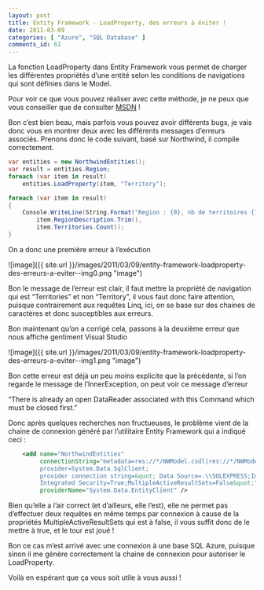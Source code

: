 ```yaml
---
layout: post
title: Entity Framework - LoadProperty, des erreurs à éviter !
date: 2011-03-09
categories: [ "Azure", "SQL Database" ]
comments_id: 61 
---
```

La fonction LoadProperty dans Entity Framework vous permet de charger les différentes propriétés d’une entité selon les conditions de navigations qui sont définies dans le Model.

Pour voir ce que vous pouvez réaliser avec cette méthode, je ne peux que vous conseiller que de consulter [MSDN](http://msdn.microsoft.com/fr-fr/library/dd382835.aspx) !

Bon c’est bien beau, mais parfois vous pouvez avoir différents bugs, je vais donc vous en montrer deux avec les différents messages d’erreurs associés. Prenons donc le code suivant, basé sur Northwind, il compile correctement.

```csharp
var entities = new NorthwindEntities();
var result = entities.Region;
foreach (var item in result)
    entities.LoadProperty(item, "Territory");

foreach (var item in result)
{
    Console.WriteLine(String.Format("Region : {0}, nb de territoires {1}",
        item.RegionDescription.Trim(),
        item.Territories.Count));
}
```

On a donc une première erreur à l’exécution

![image]({{ site.url }}/images/2011/03/09/entity-framework-loadproperty-des-erreurs-a-eviter--img0.png "image")

Bon le message de l’erreur est clair, il faut mettre la propriété de navigation qui est “Territories” et non “Territory”, il vous faut donc faire attention, puisque contrairement aux requêtes Linq, ici, on se base sur des chaines de caractères et donc susceptibles aux erreurs.

Bon maintenant qu’on a corrigé cela, passons à la deuxième erreur que nous affiche gentiment Visual Studio

![image]({{ site.url }}/images/2011/03/09/entity-framework-loadproperty-des-erreurs-a-eviter--img1.png "image")

Bon cette erreur est déjà un peu moins explicite que la précédente, si l’on regarde le message de l’InnerException, on peut voir ce message d’erreur

“There is already an open DataReader associated with this Command which must be closed first.”

Donc après quelques recherches non fructueuses, le problème vient de la chaine de connexion généré par l’utilitaire Entity Framework qui a indiqué ceci :

```xml
    <add name="NorthwindEntities" 
         connectionString="metadata=res://*/NWModel.csdl|res://*/NWModel.ssdl|res://*/NWModel.msl;
         provider=System.Data.SqlClient;
         provider connection string=&quot; Data Source=.\\SQLEXPRESS;Initial Catalog=Northwind;
         Integrated Security=True;MultipleActiveResultSets=False&quot;" 
         providerName="System.Data.EntityClient" /> 
```

Bien qu’elle a l’air correct (et d’ailleurs, elle l’est), elle ne permet pas d’effectuer deux requêtes en même temps par connexion à cause de la propriétés MultipleActiveResultSets qui est à false, il vous suffit donc de le mettre à true, et le tour est joué !

Bon ce cas m’est arrivé avec une connexion à une base SQL Azure, puisque sinon il me génère correctement la chaine de connexion pour autoriser le LoadProperty.

Voilà en espérant que ça vous soit utile à vous aussi !

